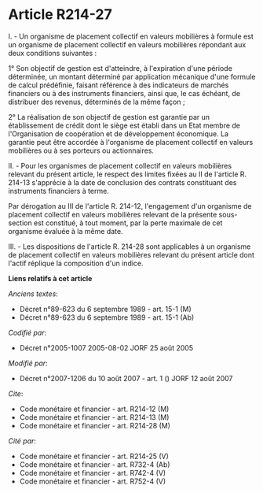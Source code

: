 # Article R214-27

I. - Un organisme de placement collectif en valeurs mobilières à formule est un organisme de placement collectif en valeurs
mobilières répondant aux deux conditions suivantes :

1° Son objectif de gestion est d'atteindre, à l'expiration d'une période déterminée, un montant déterminé par application
mécanique d'une formule de calcul prédéfinie, faisant référence à des indicateurs de marchés financiers ou à des instruments
financiers, ainsi que, le cas échéant, de distribuer des revenus, déterminés de la même façon ;

2° La réalisation de son objectif de gestion est garantie par un établissement de crédit dont le siège est établi dans un
Etat membre de l'Organisation de coopération et de développement économique. La garantie peut être accordée à l'organisme de
placement collectif en valeurs mobilières ou à ses porteurs ou actionnaires.

II. - Pour les organismes de placement collectif en valeurs mobilières relevant du présent article, le respect des limites
fixées au II de l'article R. 214-13 s'apprécie à la date de conclusion des contrats constituant des instruments financiers à
terme.

Par dérogation au III de l'article R. 214-12, l'engagement d'un organisme de placement collectif en valeurs mobilières
relevant de la présente sous-section est constitué, à tout moment, par la perte maximale de cet organisme évaluée à la même
date.

III. - Les dispositions de l'article R. 214-28 sont applicables à un organisme de placement collectif en valeurs mobilières
relevant du présent article dont l'actif réplique la composition d'un indice.

**Liens relatifs à cet article**

_Anciens textes_:

  - Décret n°89-623 du 6 septembre 1989 - art. 15-1 (M)
  - Décret n°89-623 du 6 septembre 1989 - art. 15-1 (Ab)

_Codifié par_:

  - Décret n°2005-1007 2005-08-02 JORF 25 août 2005

_Modifié par_:

  - Décret n°2007-1206 du 10 août 2007 - art. 1 () JORF 12 août 2007

_Cite_:

  - Code monétaire et financier - art. R214-12 (M)
  - Code monétaire et financier - art. R214-13 (M)
  - Code monétaire et financier - art. R214-28 (M)

_Cité par_:

  - Code monétaire et financier - art. R214-25 (V)
  - Code monétaire et financier - art. R732-4 (Ab)
  - Code monétaire et financier - art. R742-4 (V)
  - Code monétaire et financier - art. R752-4 (V)
